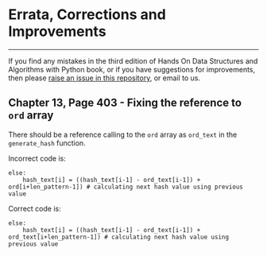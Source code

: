 # Errata, Corrections and Improvements
----------------------------------------------------
If you find any mistakes in the third edition of Hands On Data Structures and Algorithms with Python book, or if you have suggestions for improvements, then please [raise an issue in this repository]([https://github.com/PacktPublishing/JavaScript-from-Beginner-to-Professional/issues](https://github.com/PacktPublishing/Hands-On-Data-Structures-and-Algorithms-with-Python-Third-Edition/issues)), or email to us.

## Chapter 13, Page 403 - Fixing the reference to `ord` array

There should be a reference calling to the `ord` array as `ord_text` in the `generate_hash` function.

Incorrect code is:
```
else:
    hash_text[i] = ((hash_text[i-1] - ord_text[i-1]) + ord[i+len_pattern-1]) # calculating next hash value using previous value
```
Correct code is:
```
else:
    hash_text[i] = ((hash_text[i-1] - ord_text[i-1]) + ord_text[i+len_pattern-1]) # calculating next hash value using previous value
```
